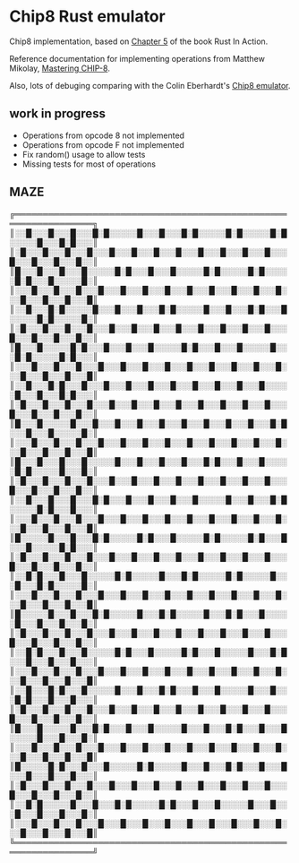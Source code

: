# Chip8 Rust emulator
Chip8 implementation, based on [Chapter 5](https://livebook.manning.com/book/rust-in-action/chapter-5/) of the book Rust In Action.

Reference documentation for implementing operations from Matthew Mikolay, [Mastering CHIP-8](http://mattmik.com/files/chip8/mastering/chip8.html).

Also, lots of debuging comparing with the Colin Eberhardt's [Chip8 emulator](https://colineberhardt.github.io/wasm-rust-chip8/web/).

## work in progress
 - Operations from opcode 8 not implemented
 - Operations from opcode F not implemented
 - Fix random() usage to allow tests
 - Missing tests for most of operations

## MAZE
╔════════════════════════════════════════════════════════════════╗
║░░█░░░█░░░█░░░█░█░░░░░█░░░█░░░█░█░░░░░█░█░░░░░█░█░░░░░█░░░█░█░░░║
║░█░░░█░░░█░░░█░░░█░░░█░░░█░░░█░░░█░░░█░░░█░░░█░░░█░░░█░░░█░░░█░░║
║█░░░█░░░█░░░█░░░░░█░█░░░█░░░█░░░░░█░█░░░░░█░█░░░░░█░█░░░█░░░░░█░║
║░░░█░░░█░░░█░░░█░░░█░░░█░░░█░░░█░░░█░░░█░░░█░░░█░░░█░░░█░░░█░░░█║
║░░█░░░█░█░░░░░█░░░█░░░█░░░█░█░░░░░█░░░█░░░█░█░░░█░░░░░█░█░░░░░█░║
║░█░░░█░░░█░░░█░░░█░░░█░░░█░░░█░░░█░░░█░░░█░░░█░░░█░░░█░░░█░░░█░░║
║█░░░█░░░░░█░█░░░█░░░█░░░█░░░░░█░█░░░█░░░█░░░░░█░░░█░█░░░░░█░█░░░║
║░░░█░░░█░░░█░░░█░░░█░░░█░░░█░░░█░░░█░░░█░░░█░░░█░░░█░░░█░░░█░░░█║
║░░█░░░█░█░░░█░░░█░░░█░░░█░░░█░░░█░░░█░░░█░░░█░░░░░█░░░█░░░█░█░░░║
║░█░░░█░░░█░░░█░░░█░░░█░░░█░░░█░░░█░░░█░░░█░░░█░░░█░░░█░░░█░░░█░░║
║█░░░█░░░░░█░░░█░░░█░░░█░░░█░░░█░░░█░░░█░░░█░░░█░█░░░█░░░█░░░░░█░║
║░░░█░░░█░░░█░░░█░░░█░░░█░░░█░░░█░░░█░░░█░░░█░░░█░░░█░░░█░░░█░░░█║
║█░░░█░░░█░░░█░░░░░█░░░█░░░█░░░█░░░█░█░░░█░░░█░░░░░█░█░░░░░█░░░█░║
║░█░░░█░░░█░░░█░░░█░░░█░░░█░░░█░░░█░░░█░░░█░░░█░░░█░░░█░░░█░░░█░░║
║░░█░░░█░░░█░░░█░█░░░█░░░█░░░█░░░█░░░░░█░░░█░░░█░█░░░░░█░█░░░█░░░║
║░░░█░░░█░░░█░░░█░░░█░░░█░░░█░░░█░░░█░░░█░░░█░░░█░░░█░░░█░░░█░░░█║
║█░░░░░█░░░█░░░█░█░░░░░█░█░░░█░░░░░█░█░░░░░█░█░░░█░░░█░░░░░█░█░░░║
║░█░░░█░░░█░░░█░░░█░░░█░░░█░░░█░░░█░░░█░░░█░░░█░░░█░░░█░░░█░░░█░░║
║░░█░█░░░█░░░█░░░░░█░█░░░░░█░░░█░█░░░░░█░█░░░░░█░░░█░░░█░█░░░░░█░║
║░░░█░░░█░░░█░░░█░░░█░░░█░░░█░░░█░░░█░░░█░░░█░░░█░░░█░░░█░░░█░░░█║
║█░░░░░█░░░█░░░█░█░░░░░█░░░█░█░░░░░█░░░█░█░░░█░░░░░█░░░█░░░█░░░█░║
║░█░░░█░░░█░░░█░░░█░░░█░░░█░░░█░░░█░░░█░░░█░░░█░░░█░░░█░░░█░░░█░░║
║░░█░█░░░█░░░█░░░░░█░█░░░█░░░░░█░█░░░█░░░░░█░░░█░█░░░█░░░█░░░█░░░║
║░░░█░░░█░░░█░░░█░░░█░░░█░░░█░░░█░░░█░░░█░░░█░░░█░░░█░░░█░░░█░░░█║
║░░█░░░█░█░░░█░░░░░█░░░█░░░█░█░░░█░░░█░░░░░█░░░█░░░█░█░░░█░░░█░░░║
║░█░░░█░░░█░░░█░░░█░░░█░░░█░░░█░░░█░░░█░░░█░░░█░░░█░░░█░░░█░░░█░░║
║█░░░█░░░░░█░░░█░█░░░█░░░█░░░░░█░░░█░░░█░█░░░█░░░█░░░░░█░░░█░░░█░║
║░░░█░░░█░░░█░░░█░░░█░░░█░░░█░░░█░░░█░░░█░░░█░░░█░░░█░░░█░░░█░░░█║
║█░░░░░█░█░░░█░░░█░░░░░█░█░░░░░█░░░█░░░█░█░░░█░░░█░░░█░░░█░░░█░░░║
║░█░░░█░░░█░░░█░░░█░░░█░░░█░░░█░░░█░░░█░░░█░░░█░░░█░░░█░░░█░░░█░░║
║░░█░█░░░░░█░░░█░░░█░█░░░░░█░█░░░█░░░█░░░░░█░░░█░░░█░░░█░░░█░░░█░║
║░░░█░░░█░░░█░░░█░░░█░░░█░░░█░░░█░░░█░░░█░░░█░░░█░░░█░░░█░░░█░░░█║
╚════════════════════════════════════════════════════════════════╝
